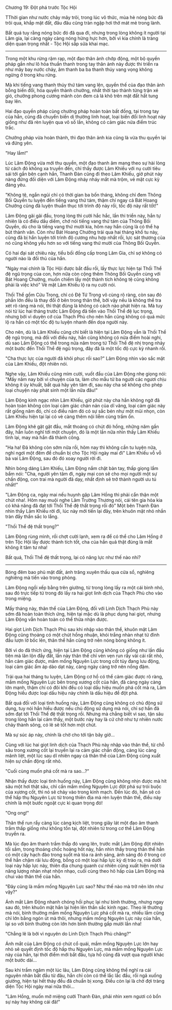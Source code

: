 




Chương 19: Đột phá trước Tộc Hội


TThời gian như nước chảy mây trôi, trong lúc vô thức, mùa hè nóng bức đã trôi qua, khắp mặt đất, đâu đâu cũng tràn ngập hơi thở mát mẻ trong lành.

Bất quá tuy rằng nóng bức đó đã qua đi, nhưng trong lòng không ít người tại Lâm gia, lại càng ngày càng nóng hừng hực hơn, bởi vì kia chính là tràng diện quan trọng nhất - Tộc Hội sắp sửa khai mạc.

***

Trong một khu rừng rậm rạp, một đạo thân ảnh chớp động, một bộ quyền pháp gần như lô hỏa thuần thanh trong tay thân ảnh này được thi triển ra như mây bay nước chảy, âm thanh ba ba thanh thúy vang vọng không ngừng ở trong khu rừng.

Mà khi tiếng vang thanh thúy thứ tám vang lên, quyền thế của đạo thân ảnh bỗng biến đổi, hóa quyền thành chưởng, nhất thời tạo thành từng trận xé gió, chưởng phong cương mãnh còn đem cả lá khô trên mặt đất hất tung bay lên.

Hai đạo quyền pháp cùng chưởng pháp hoàn toàn bất đồng, tại trong tay của hắn, cũng đã chuyển biến dị thường linh hoạt, loại biến đổi linh hoạt này giống như đã rèn luyện qua vô số lần, không có cảm giác nửa điểm trúc trắc.

Chưởng pháp vừa hoàn thành, thì đạo thân ảnh kia cũng là vừa thu quyền lại và đứng yên.

"Hay lắm!"

Lúc Lâm Động vừa mới thu quyền, một đạo thanh âm mang theo sự hài lòng từ cách đó không xa truyền đến, chỉ thấy được Lâm Khiếu với nụ cười tiêu sái tới gần bên cạnh hắn, Thanh Đàn cũng đi theo Lâm Khiếu, giờ phút này nàng đứng đối diện với Lâm Động nháy nháy mắt mà trộm, vẻ mặt cực kỳ đáng yêu.

"Không tệ, ngắn ngủi chỉ có thời gian ba bốn tháng, không chỉ đem Thông Bối Quyền tu luyện đến tiếng vang thứ tám, thậm chí ngay cả Bát Hoang Chưởng cũng đã luyện thuần thục tới trình độ này rồi, tốc độ này rất tốt!"

Lâm Động gãi gãi đầu, trong lòng thì cười hắc hắc, lần thi triển này, hắn tự nhiên là có điều dấu diếm, chớ nói tiếng vang thứ tám của Thông Bối Quyền, dù cho là tiếng vang thứ mười kia, hôm nay hắn cũng là có thể hạ bút thành văn. Còn như Bát Hoang Chưởng trải qua hai tháng khổ tu này, cũng đã bị hắn luyện tới trình độ cương nhu hợp nhất rồi, lực sát thương của nó cũng không yếu hơn so với tiếng vang thứ mười của Thông Bối Quyền.

Có hai đại sát chiêu này, tiểu bối đồng cấp trong Lâm Gia, chỉ sợ không có người nào là đối thủ của hắn.

"Ngày mai chính là Tộc Hội được bắt đầu rồi, lấy thực lực hiện tại Thối Thể đệ ngũ trọng của con, hơn nữa còn cộng thêm Thông Bối Quyền cùng với Bát Hoang Chưởng, muốn chiếm lấy một thành tích không tệ cũng không phải là việc khó" Vẻ mặt Lâm Khiếu lộ ra nụ cười nói.

Thối Thể gồm Cửu Trọng, chỉ có Đệ Tứ Trọng vô cùng rõ ràng, còn sau đó phần lớn đều là thay đổi ở bên trong thân thể, bởi vậy nếu là không thể tra xét rõ ràng mà nói, thì thật đúng là không có cách nào phát hiện ra. Mà tuy nói từ lúc hai tháng trước Lâm Động đã tiến vào Thối Thể đệ lục trọng, nhưng bởi vì duyên cớ của Thạch Phù cho nên hắn cũng không có quá mức lộ ra hắn có một tốc độ tu luyện nhanh đến dọa người này.

Cho nên, dù là Lâm Khiếu cũng chỉ biết là hiện tại Lâm Động vẫn là Thối Thể đệ ngũ trọng, mà đối với điều này, hắn cũng không có nửa điểm hoài nghi, dù sao Lâm Động có thể trong nửa năm trong từ Thối Thể đệ nhị trọng nhảy một bước đến Thối Thể đệ ngũ trọng, đây đã là một tốc độ cực kỳ nhanh rồi.

"Cha thực lực của người đã khôi phục rồi sao?" Lâm Động nhìn vào sắc mặt của Lâm Khiếu, đột nhiên nói.

Nghe vậy, Lâm Khiếu cũng mỉm cười, vuốt đầu của Lâm Động nhẹ giọng nói: "Mấy năm nay bởi vì chuyện của ta, làm cho mẫu tử ba người các ngươi chịu không ít ủy khuất, bất quá hãy yên tâm đi, sau này cha sẽ không cho phép loại chuyện này phát sinh một lần nữa đâu!"

Lâm Động kinh ngạc nhìn Lâm Khiếu, giờ phút này cha hắn không ngờ đã hoàn toàn không còn loại cảm giác chán nản của dĩ vãng, loại cảm giác này rất giống năm đó, chỉ có điều năm đó có sự sắc bén như một mũi nhọn, còn Lâm Khiếu hiện tại lại có vẻ càng thêm nội liễm cùng trầm ổn.

Lâm Động khẽ gật gật đầu, mắt thoáng có chút đỏ hồng, những năm gần đây, hắn luôn nghĩ tới một chuyện, đó là một lần nữa nhìn thấy Lâm Khiếu tỉnh lại, may mà hắn đã thành công.

"Ha ha! Đã không còn sớm nữa rồi, hôm nay thì không cần tu luyện nữa, nghỉ ngơi một đêm để chuẩn bị cho Tộc Hội ngày mai đi" Lâm Khiếu vỗ vỗ bả vai Lâm Động, sau đó đó xoay người rời đi.

Nhìn bóng dáng Lâm Khiếu, Lâm Động nắm chặt bàn tay, thấp giọng lẩm bẩm nói: "Cha, người yên tâm đi, ngày mai con sẽ cho mọi người một sự chấn động, con trai mà người đã dạy, nhất định sẽ trở thành người ưu tú nhất!"

"Lâm Động ca, ngày mai nếu huynh gặp Lâm Hồng thì phải cẩn thận một chút nha!. Hôm nay muội nghe Lâm Trường Thương nói, cái tên gia hỏa kia có khả năng đã đạt tới Thối Thể đệ thất trọng rồi đó" Một bên Thanh Đàn nhìn thấy Lâm Khiếu rời đi, lúc này mới tiến lại đây, trên khuôn mặt nhỏ nhắn tràn đầy thần sắc lo lắng.

"Thối Thể đệ thất trọng?"

Lâm Động rùng mình, rồi chợt cười lạnh, xem ra để có thể cho Lâm Hồng ở trên Tộc Hội lấy được thành tích tốt, cha của hắn quả thật đúng là mất không ít tâm tư nha!

Bất quá, Thối Thể đệ thất trọng, lại có năng lực như thế nào nhỉ?

***

Bóng đêm bao phủ mặt đất, ánh trăng xuyên thấu qua cửa sổ, nghiêng nghiêng mà tiến vào trong phòng.

Lâm Động ngồi xếp bằng trên giường, từ trong lòng lấy ra một cái bình nhỏ, sau đó trực tiếp từ trong đó lấy ra hai giọt linh dịch của Thạch Phù cho vào trong miệng.

Mấy tháng này, thân thể của Lâm Động, đối với Linh Dịch Thạch Phù này sớm đã hoàn toàn thích ứng, hiện tại mặc dù là phục dụng hai giọt, nhưng Lâm Động vẫn hoàn toàn có thể thừa nhận được.

Hai giọt Linh Dịch Thạch Phù sau khi nhập vào thân thể, khuôn mặt Lâm Động cũng thoáng có một chút hồng nhuận, khói trắng nhàn nhạt từ đỉnh đầu lượn lờ bốc lên, thân thể hắn cũng trở nên nóng bỏng không ít.

Bởi vì do đã thích ứng, hiện tại Lâm Động cũng không có giống như lần đầu tiên mà lăn lộn đầy đất, lần này thân thể chỉ vẻn vẹn run rẩy vài cái rất nhỏ, hắn cảm giác được, mầm mống Nguyên Lực trong cốt tủy đang lưu động, loại cảm giác ấm áp dào dạt này, càng ngày càng trở nên nồng đậm.

Trải qua hai tháng tu luyện, Lâm Động cơ hồ có thể cảm giác được rõ ràng, mầm mống Nguyên Lực bên trong xương cốt của hắn, đã càng ngày càng lớn mạnh, thậm chí có đôi khi đều có loại dấu hiệu muốn phá cốt mà ra, Lâm Động hiểu được loại dấu hiệu này chính là dấu hiệu để đột phá.

Bất quá đối với loại tình huống này, Lâm Động cũng không có chủ động sử dụng, tuy nói hắn hiểu được nếu chủ động sử dụng mà nói, chỉ sợ hắn đã sớm đạt tới Thối Thể đệ thất trọng rồi. Nhưng mà chẳng biết vì sao, tận sâu trong lòng hắn lại cảm thấy, một bước này hay là cứ chờ như tự nhiên nước chảy thành sông, có lẽ sẽ tốt hơn một chút.

Mà sự súc áp này, chính là chờ cho tới tận bây giờ...

Cùng với lúc hai giọt linh dịch của Thạch Phù này nhập vào thân thể, từ chỗ sâu trong xương cốt lại truyền lại ra cảm giác chấn động, càng lúc càng mãnh liệt, một lúc sau dĩ nhiên ngay cả thân thể của Lâm Động cũng xuất hiện sự chấn động rất nhỏ.

"Cuối cùng muốn phá cốt mà ra sao...?"

Nhận thấy được loại tình huống này, Lâm Động cũng không nhịn được mà hít sâu một hơi thật sâu, chỉ cần mầm mống Nguyên Lực đột phá sự trói buộc của xương cốt, thì nó sẽ chảy vào trong kinh mạch. Đến lúc đó, hắn sẽ có thể hấp thụ Nguyên Lực từ trong thiên địa mà rèn luyện thân thể, điều này chính là một bước ngoặt cực kì quan trọng đó!

"Ong ong!"

Thân thể run rẩy càng lúc càng kịch liệt, trong giây lát một đạo âm thanh trầm thấp giống như không tồn tại, đột nhiên từ trong cơ thể Lâm Động truyền ra.

Mà lúc đạo âm thanh trầm thấp đó vang lên, trước mắt Lâm Động đột nhiên tối sầm, trong thoáng chốc hoảng hốt này, hắn nhìn thấy trong thân thể hắn có một cây hạch đào trong suốt mà tỏa ra ánh sáng, ánh sáng đó ở trong cơ thể hắn chậm rãi lưu động, bỗng có một loại hấp lực kỳ dị trào ra, mà dưới loại này hấp lực này, thiên địa chung quanh cư nhiên cũng xuất hiện một tia năng lượng nhàn nhạt nhộn nhạo, cuối cùng theo hô hấp của Lâm Động mà chui vào thân thể của hắn.

"Đây cũng là mầm mống Nguyên Lực sao? Như thế nào mà trở nên lớn như vậy?"

Ánh mắt Lâm Động nhanh chóng hồi phục lại như bình thường, nhưng ngay sau đó, trên khuôn mặt hắn lại hiện lên thần sắc kinh ngạc. Theo lẽ thường mà nói, bình thường mầm mống Nguyên Lực phá cốt mà ra, nhiều lắm cũng chỉ lớn bằng ngón út mà thôi, nhưng mầm mống Nguyên Lực này của hắn, lại so với bình thường còn lớn hơn bình thường gấp mười lần nha!

"Chẳng lẽ là bởi vì nguyên do Linh Dịch Thạch Phù chăng?"

Ánh mắt của Lâm Động có chút cổ quái, mầm mống Nguyên Lực lớn hay nhỏ sẽ quyết định tốc độ hấp thu Nguyên Lực, mà mầm mống Nguyên Lực này của hắn, tại thời điểm mới bắt đầu, tựa hồ cũng đã vượt qua người khác một bước dài...

Sau khi trầm ngâm một lúc lâu, Lâm Động cũng không thể nghĩ ra cái nguyên nhân bắt đầu từ đâu, hắn chỉ còn có thể lắc lắc đầu, rồi ngã xuống giường, hiện tại hết thảy đều đã chuẩn bị xong. Điều còn lại là chờ đợi tràng diện Tộc Hội ngày mai nữa thôi...

"Lâm Hồng, muốn mở miệng cưới Thanh Đàn, phải nhìn xem ngươi có bổn sự này hay không cái đã!"




